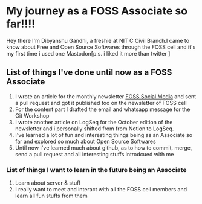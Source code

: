 # **My journey as a FOSS Associate so far!!!!**

Hey there I'm Dibyanshu Gandhi, a freshie at NIT C Civil Branch.I came to know about Free and Open Source Softwares through the FOSS cell and it's my first time i used one Mastodon[p.s. i liked it more than twitter ]

## **List of things I've done until now as a FOSS Associate**

1. I wrote an article for the monthly newsletter [FOSS Social Media](https://newsletter.fosscell.org/post/foss-social-media/) and sent a pull request  and got it published too on the newsletter of FOSS cell
2. For the content part I drafted the email and whatsapp message for the Git Workshop
3. I wrote another article on LogSeq for the October edition of the newsletter and i personally shifted from from Notion to LogSeq.
4. I've learned a lot of fun and interesting things being as an Associate so far and explored so much about Open Source Softwares
5. Until now I've learned much about github, as to how to commit, merge, send a pull request and all interesting stuffs introdcued with me


### **List of things I want to learn in the future being an Associate**

1. Learn about server & stuff
2. I really want to meet and interact with all the FOSS cell members and learn all fun stuffs from them
   
